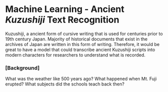 # Machine Learning - Ancient *Kuzushiji* Text Recognition
Kuzushiji, a ancient form of cursive writing that is used for centuries prior to 19th century Japan. Majority of historical documents that exist in the archives of Japan are written in this form of writing. Therefore, it would be great to have a model that could transcribe ancient Kuzushiji scripts into modern characters for researchers to understand what is recorded.


### [Background]
What was the weather like 500 years ago? What happened when Mt. Fuji erupted? What subjects did the schools teach back then?  
